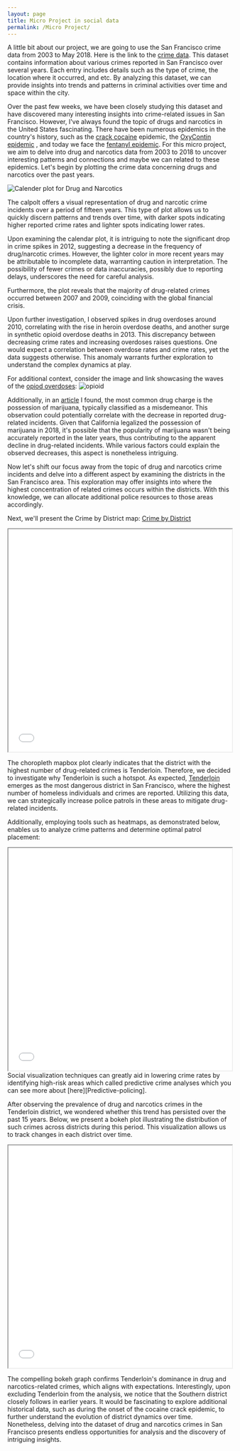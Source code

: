 ```yaml
---
layout: page
title: Micro Project in social data
permalink: /Micro Project/
---
```


A little bit about our project, we are going to use the San Francisco crime data from 2003 to May 2018. Here is the link to the [crime data][crime-data]. This dataset contains information about various crimes reported in San Francisco over several years. Each entry includes details such as the type of crime, the location where it occurred, and etc. By analyzing this dataset, we can provide insights into trends and patterns in criminal activities over time and space within the city.

Over the past few weeks, we have been closely studying this dataset and have discovered many interesting insights into crime-related issues in San Francisco. However, I've always found the topic of drugs and narcotics in the United States fascinating. There have been numerous epidemics in the country's history, such as the [crack cocaine][crack-cocaine] epidemic, the [OxyContin epidemic][opioid-epidemic] , and today we face the [fentanyl epidemic][opioid-epidemic]. For this micro project, we aim to delve into drug and narcotics data from 2003 to 2018 to uncover interesting patterns and connections and maybe we can related to these epidemics. Let's begin by plotting the crime data concerning drugs and narcotics over the past years.

![Calender plot for Drug and Narcotics](/images/calander_plot_micro.png)

The calpolt offers a visual representation of drug and narcotic crime incidents over a period of fifteen years. This type of plot allows us to quickly discern patterns and trends over time, with darker spots indicating higher reported crime rates and lighter spots indicating lower rates.

Upon examining the calendar plot, it is intriguing to note the significant drop in crime spikes in 2012, suggesting a decrease in the frequency of drug/narcotic crimes. However, the lighter color in more recent years may be attributable to incomplete data, warranting caution in interpretation. The possibility of fewer crimes or data inaccuracies, possibly due to reporting delays, underscores the need for careful analysis.

Furthermore, the plot reveals that the majority of drug-related crimes occurred between 2007 and 2009, coinciding with the global financial crisis.

Upon further investigation, I observed spikes in drug overdoses around 2010, correlating with the rise in heroin overdose deaths, and another surge in synthetic opioid overdose deaths in 2013. This discrepancy between decreasing crime rates and increasing overdoses raises questions. One would expect a correlation between overdose rates and crime rates, yet the data suggests otherwise. This anomaly warrants further exploration to understand the complex dynamics at play.

For additional context, consider the image and link showcasing the waves of the [opiod overdoses][opioid-epidemic]:
![opioid](/images/opiod.png)

Additionally, in an [article][most-common-drug] I found, the most common drug charge is the possession of marijuana, typically classified as a misdemeanor. This observation could potentially correlate with the decrease in reported drug-related incidents. Given that California legalized the possession of marijuana in 2018, it's possible that the popularity of marijuana wasn't being accurately reported in the later years, thus contributing to the apparent decline in drug-related incidents. While various factors could explain the observed decreases, this aspect is nonetheless intriguing.

Now let's shift our focus away from the topic of drug and narcotics crime incidents and delve into a different aspect by examining the districts in the San Francisco area. This exploration may offer insights into where the highest concentration of related crimes occurs within the districts. With this knowledge, we can allocate additional police resources to those areas accordingly.

Next, we'll present the Crime by District map:
[Crime by District](/html/map.html)

<!-- HTML block starts -->
<iframe src="{{ '/html/map.html' | prepend: site.baseurl }}" width="100%" height="500"></iframe>
<!-- HTML block ends -->

The choropleth mapbox plot clearly indicates that the district with the highest number of drug-related crimes is Tenderloin. Therefore, we decided to investigate why Tenderloin is such a hotspot. As expected, [Tenderloin][tenderloin] emerges as the most dangerous district in San Francisco, where the highest number of homeless individuals and crimes are reported. Utilizing this data, we can strategically increase police patrols in these areas to mitigate drug-related incidents.

Additionally, employing tools such as heatmaps, as demonstrated below, enables us to analyze crime patterns and determine optimal patrol placement:

<!-- HTML block starts -->
<iframe src="{{ '/html/drug_arrest_map.html' | prepend: site.baseurl }}" width="100%" height="500"></iframe>
<!-- HTML block ends -->
Social visualization techniques can greatly aid in lowering crime rates by identifying high-risk areas which called predictive crime analyses which you can see more about [here][Predictive-policing].

After observing the prevalence of drug and narcotics crimes in the Tenderloin district, we wondered whether this trend has persisted over the past 15 years. Below, we present a bokeh plot illustrating the distribution of such crimes across districts during this period. This visualization allows us to track changes in each district over time.

<!-- HTML block starts -->
<iframe src="{{ '/html/drug_crimes_by_year_and_district.html' | prepend: site.baseurl }}" width="100%" height="500"></iframe>
<!-- HTML block ends -->

The compelling bokeh graph confirms Tenderloin's dominance in drug and narcotics-related crimes, which aligns with expectations. Interestingly, upon excluding Tenderloin from the analysis, we notice that the Southern district closely follows in earlier years. It would be fascinating to explore additional historical data, such as during the onset of the cocaine crack epidemic, to further understand the evolution of district dynamics over time. Nonetheless, delving into the dataset of drug and narcotics crimes in San Francisco presents endless opportunities for analysis and the discovery of intriguing insights.




[crime-data]: https://datasf.org/opendata/
[crack-cocaine]: https://en.wikipedia.org/wiki/Crack_epidemic_in_the_United_States
[opioid-epidemic]: https://en.wikipedia.org/wiki/Opioid_epidemic_in_the_United_States
[most-common-drug]: https://www.roselegalservices.com/what-drug-charges-are-most-common/
[tenderloin]: https://en.wikipedia.org/wiki/Tenderloin,_San_Francisco#:~:text=Part%20of%20the%20western%20extent,and%20crime%20in%20the%20city.
[Predictive-policing]: https://en.wikipedia.org/wiki/Predictive_policing


